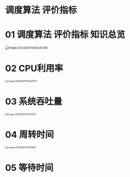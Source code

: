 # 调度算法 评价指标



# 01 调度算法 评价指标 知识总览

<img src="https://cvp.oss-cn-shanghai.aliyuncs.com/picgo/202405010943264.png" alt="image-20240501094340165" style="zoom: 67%;" />



# 02 CPU利用率

<img src="https://cvp.oss-cn-shanghai.aliyuncs.com/picgo/202405011005208.png" alt="image-20240501100547078" style="zoom:50%;" />



# 03 系统吞吐量

<img src="https://cvp.oss-cn-shanghai.aliyuncs.com/picgo/202405011021588.png" alt="image-20240501102133512" style="zoom:50%;" />



# 04 周转时间

<img src="https://cvp.oss-cn-shanghai.aliyuncs.com/picgo/202405011117595.png" alt="image-20240501111758364" style="zoom:50%;" />



# 05 等待时间


